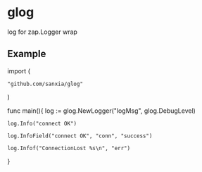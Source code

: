 # glog
log for zap.Logger wrap

Example
----

import (

    "github.com/sanxia/glog"

)

func main(){
    log := glog.NewLogger("logMsg", glog.DebugLevel)

    log.Info("connect OK")

    log.InfoField("connect OK", "conn", "success")

    log.Infof("ConnectionLost %s\n", "err")


}
